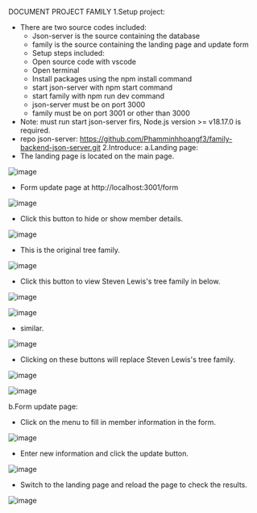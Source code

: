 DOCUMENT PROJECT FAMILY 
1.Setup project:
- There are two source codes included:
  + Json-server is the source containing the database
  + family is the source containing the landing page and update form
  - Setup steps included:
  + Open source code with vscode
  + Open terminal
  + Install packages using the npm install command
  + start json-server with npm start command
  + start family with npm run dev command
  + json-server must be on port 3000
  + family must be on port 3001 or other than 3000
- Note: must run start json-server firs,  Node.js version >= v18.17.0 is required.
- repo json-server: https://github.com/Phamminhhoangf3/family-backend-json-server.git
2.Introduce:
a.Landing page:
- The landing page is located on the main page.
  
![image](https://github.com/user-attachments/assets/08dc5686-81a0-49ee-a271-43674530a2ef)

- Form update page at http://localhost:3001/form
  
![image](https://github.com/user-attachments/assets/757d8220-2b1d-4e48-937a-31f8c5376b07)

- Click this button to hide or show member details.
  
![image](https://github.com/user-attachments/assets/63ad2d1f-1d32-4dee-b666-9c0da604b4ec)

- This is the original tree family.
  
![image](https://github.com/user-attachments/assets/c1cc4e68-848d-470b-a3d0-9c019064d1e2)

- Click this button to view Steven Lewis's tree family in below.
  
![image](https://github.com/user-attachments/assets/a09754c7-d8ab-472b-b848-112e1e6d96c1)

![image](https://github.com/user-attachments/assets/84cfc4f3-6622-42f2-83a2-7c5d7127a9bd)

- similar.
  
![image](https://github.com/user-attachments/assets/73b40425-af1a-4f0a-ac78-2f455637e3f0)

- Clicking on these buttons will replace Steven Lewis's tree family.
  
![image](https://github.com/user-attachments/assets/3654f9a1-b41e-453a-bd23-88e815286404)

![image](https://github.com/user-attachments/assets/14cd9fe9-5fd9-458d-b69d-9e8b128bfa73)

b.Form update page:
- Click on the menu to fill in member information in the form.
  
![image](https://github.com/user-attachments/assets/c6c6d618-f134-433e-930c-70746456ebdf)

- Enter new information and click the update button.
  
![image](https://github.com/user-attachments/assets/5545bfb9-80bf-4a5d-bf6f-b8ace922c62d)

- Switch to the landing page and reload the page to check the results.
  
![image](https://github.com/user-attachments/assets/900270c3-f1f2-48cc-ae5e-c9cd09f37f6f)
